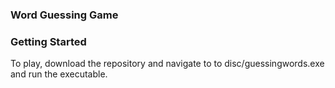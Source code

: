 ### Word Guessing Game



### Getting Started
To play, download the repository and navigate to to disc/guessingwords.exe and run the executable. 


### 
